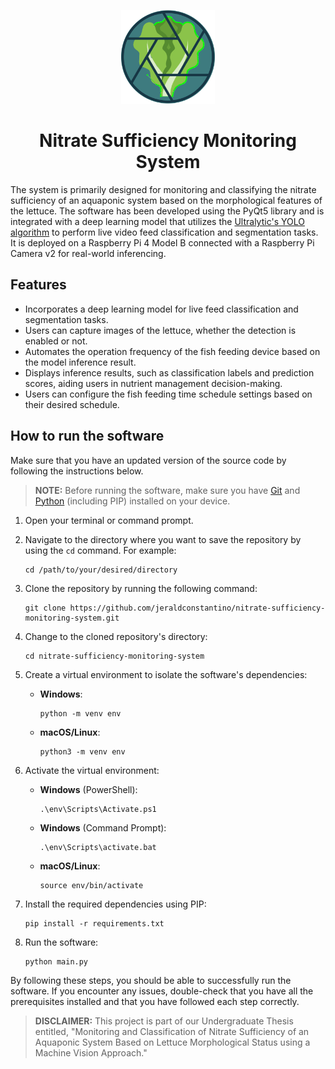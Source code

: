 <p align="center">
  <img src="https://github.com/jeraldconstantino/nitrate-sufficiency-monitoring-system/blob/main/icon/logo.svg" alt="banner" width="150" height="150">
</p>
<h1 align="center">Nitrate Sufficiency Monitoring System</h1>

The system is primarily designed for monitoring and classifying the nitrate sufficiency of an aquaponic system based on the morphological features of the lettuce. The software has been developed using the PyQt5 library and is integrated with a deep learning model that utilizes the [Ultralytic's YOLO algorithm](https://docs.ultralytics.com/modes/) to perform live video feed classification and segmentation tasks. It is deployed on a Raspberry Pi 4 Model B connected with a Raspberry Pi Camera v2 for real-world inferencing. 

## Features
- Incorporates a deep learning model for live feed classification and segmentation tasks.
- Users can capture images of the lettuce, whether the detection is enabled or not.
- Automates the operation frequency of the fish feeding device based on the model inference result.
- Displays inference results, such as classification labels and prediction scores, aiding users in nutrient management decision-making.
- Users can configure the fish feeding time schedule settings based on their desired schedule.

## How to run the software
Make sure that you have an updated version of the source code by following the instructions below.

> **NOTE:** Before running the software, make sure you have [Git](https://git-scm.com/) and [Python](https://www.python.org/downloads/) (including PIP) installed on your device.

1. Open your terminal or command prompt.

2. Navigate to the directory where you want to save the repository by using the `cd` command. For example:
   ```
   cd /path/to/your/desired/directory
   ```

3. Clone the repository by running the following command:
   ```
   git clone https://github.com/jeraldconstantino/nitrate-sufficiency-monitoring-system.git
   ```

4. Change to the cloned repository's directory:
   ```
   cd nitrate-sufficiency-monitoring-system
   ```

5. Create a virtual environment to isolate the software's dependencies:
   - **Windows**:
     ```
     python -m venv env
     ```
   - **macOS/Linux**:
     ```
     python3 -m venv env
     ```

6. Activate the virtual environment:
   - **Windows** (PowerShell):
     ```
     .\env\Scripts\Activate.ps1
     ```
   - **Windows** (Command Prompt):
     ```
     .\env\Scripts\activate.bat
     ```
   - **macOS/Linux**:
     ```
     source env/bin/activate
     ```

7. Install the required dependencies using PIP:
   ```
   pip install -r requirements.txt
   ```

8. Run the software:
   ```
   python main.py
   ```

By following these steps, you should be able to successfully run the software. If you encounter any issues, double-check that you have all the prerequisites installed and that you have followed each step correctly.

> **DISCLAIMER:** This project is part of our Undergraduate Thesis entitled, "Monitoring and Classification of Nitrate Sufficiency of an Aquaponic System Based on Lettuce Morphological Status using a Machine Vision Approach."
